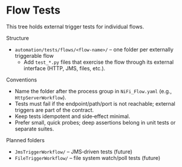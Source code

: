 # Flow Tests

This tree holds external trigger tests for individual flows.

Structure
- `automation/tests/flows/<flow-name>/` – one folder per externally triggerable flow
  - Add `test_*.py` files that exercise the flow through its external interface (HTTP, JMS, files, etc.).

Conventions
- Name the folder after the process group in `NiFi_Flow.yaml` (e.g., `HttpServerWorkflow`).
- Tests must fail if the endpoint/path/port is not reachable; external triggers are part of the contract.
- Keep tests idempotent and side‑effect minimal.
- Prefer small, quick probes; deep assertions belong in unit tests or separate suites.

Planned folders
- `JmsTriggerWorkflow/` – JMS‑driven tests (future)
- `FileTriggerWorkflow/` – file system watch/poll tests (future)
